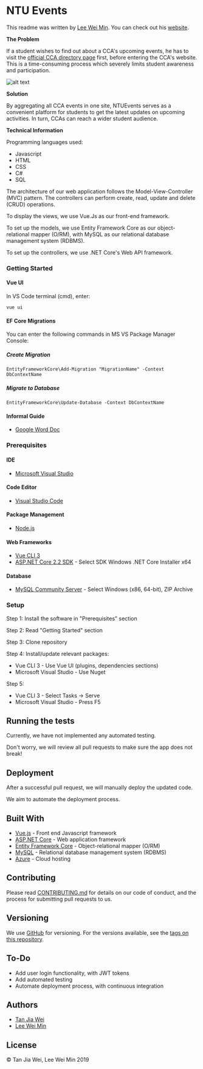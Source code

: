 # NTU Events

This readme was written by [Lee Wei Min](https://github.com/leeweiminsg/). You can check out his [website](https://leeweimin.com/).

**The Problem**

If a student wishes to find out about a CCA's upcoming events, he has to visit the [official CCA directory page](https://www.ntu.edu.sg/CampusLife/Clubs/pages/clubssocieties.aspx) first, before entering the CCA's website. This is a time-consuming process which severely limits student awareness and participation.

![alt text](https://github.com/JiaweiTan/NTU-Events-Website/blob/master/NTUCCas.PNG)

**Solution**

By aggregating all CCA events in one site, NTUEvents serves as a convenient platform for students to get the latest updates on upcoming activities. In turn, CCAs can reach a wider student audience.

**Technical Information**

Programming languages used:
* Javascript
* HTML
* CSS
* C#
* SQL

The architecture of our web application follows the Model-View-Controller (MVC) pattern. The controllers can perform create, read, update and delete (CRUD) operations.

To display the views, we use Vue.Js as our front-end framework.

To set up the models, we use Entity Framework Core as our object-relational mapper (O/RM), with MySQL as our relational database management system (RDBMS).

To set up the controllers, we use .NET Core's Web API framework.

### Getting Started

#### Vue UI

In VS Code terminal (cmd), enter:

```
vue ui
```

#### EF Core Migrations

You can enter the following commands in MS VS Package Manager Console:

##### Create Migration

```
EntityFrameworkCore\Add-Migration "MigrationName" -Context DbContextName
```

##### Migrate to Database

```
EntityFrameworkCore\Update-Database -Context DbContextName
```

#### Informal Guide
* [Google Word Doc](https://docs.google.com/document/d/1Rx7LVWbtGpK3kIgX6n6lZ7uL7YDiT6FwqChjPSpi7AA/edit)

### Prerequisites

#### IDE
* [Microsoft Visual Studio](https://docs.microsoft.com/en-us/cpp/build/vscpp-step-0-installation?view=vs-2017)

#### Code Editor
* [Visual Studio Code](https://code.visualstudio.com/docs/setup/windows)

#### Package Management
* [Node.js](https://nodejs.org/en/download/)

#### Web Frameworks
* [Vue CLI 3](https://cli.vuejs.org/guide/installation.html)
* [ASP.NET Core 2.2 SDK](https://dotnet.microsoft.com/download/dotnet-core/2.2) - Select SDK Windows .NET Core Installer x64

#### Database
* [MySQL Community Server](https://dev.mysql.com/downloads/mysql/) - Select Windows (x86, 64-bit), ZIP Archive

### Setup

Step 1: Install the software in "Prerequisites" section

Step 2: Read "Getting Started" section

Step 3: Clone repository

Step 4: Install/update relevant packages:
* Vue CLI 3 - Use Vue UI (plugins, dependencies sections)
* Microsoft Visual Studio - Use Nuget

Step 5:
* Vue CLI 3 - Select Tasks -> Serve
* Microsoft Visual Studio - Press F5

## Running the tests
Currently, we have not implemented any automated testing.

Don't worry, we will review all pull requests to make sure the app does not break!

## Deployment
After a successful pull request, we will manually deploy the updated code.

We aim to automate the deployment process.

## Built With

* [Vue.js](https://vuejs.org/) - Front end Javascript framework
* [ASP.NET Core](https://docs.microsoft.com/en-us/aspnet/core/?view=aspnetcore-2.2) - Web application framework
* [Entity Framework Core](https://docs.microsoft.com/en-us/ef/core/) - Object-relational mapper (O/RM)
* [MySQL](https://www.mysql.com/) - Relational database management system (RDBMS)
* [Azure](https://azure.microsoft.com/) - Cloud hosting

## Contributing

Please read [CONTRIBUTING.md](https://github.com/JiaweiTan/NTU-Events-Website/blob/master/CONTRIBUTING.md) for details on our code of conduct, and the process for submitting pull requests to us.

## Versioning

We use [GitHub](https://github.com/) for versioning. For the versions available, see the [tags on this repository](https://github.com/JiaweiTan/NTU-Events-Website/tags).

## To-Do
* Add user login functionality, with JWT tokens
* Add automated testing
* Automate deployment process, with continuous integration

## Authors
* [Tan Jia Wei](https://github.com/JiaweiTan/)
* [Lee Wei Min](https://github.com/leeweiminsg/)

## License
&copy; Tan Jia Wei, Lee Wei Min 2019
